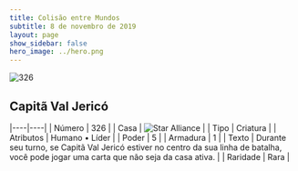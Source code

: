 ```yaml
---
title: Colisão entre Mundos
subtitle: 8 de novembro de 2019
layout: page
show_sidebar: false
hero_image: ../hero.png
---
```


![326](https://cdn.keyforgegame.com/media/card_front/pt/452_326_WFJ3PV7V9624_pt.png)

## Capitã Val Jericó

|----|----|
| Número | 326 |
| Casa | ![Star Alliance](https://archonarcana.com/images/thumb/7/7d/Star_Alliance.png/22px-Star_Alliance.png "Aliança Estelar") |
| Tipo | Criatura |
| Atributos | Humano • Líder |
| Poder | 5 |
| Armadura | 1 |
| Texto | Durante seu turno, se Capitã Val Jericó estiver no centro da sua linha de batalha, você pode jogar uma carta que não seja da casa ativa. |
| Raridade | Rara |
